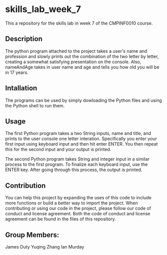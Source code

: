 # skills_lab_week_7
This a repository for the skills lab in week 7 of the CMPINF0010 course.

## Description
The python program attached to the project takes a user's name and profession and
slowly prints out the combination of the two letter by letter, creating a somewhat 
satisfying presentation on the console.
Also, nameAndAge takes in user name and age and tells you how old you will be in 17 years.

## Intallation
The programs can be used by simply dowloading the Python files and using the Python shell to run them.

## Usage
The first Python program takes a two String inputs, name and title, and prints to the user console one letter interation.
Specifically you enter your first input using keyboard input and then hit enter ENTER. You then repeat this for the second
input and your output is printed.

The second Python program takes String and integer input in a similar process to the first program. To finalize each keyboard
input, use the ENTER key. After going through this process, the output is printed.

## Contribution
You can help this project by expanding the uses of this code to include more functions or build a better way to import 
the project. When contributing or using our code in the project, please follow our code of conduct and license agreement.
Both the code of conduct and license agreement can be found in the files of this repository.

## Group Members: 
James Duty
Yuqing Zhang
Ian Murday
